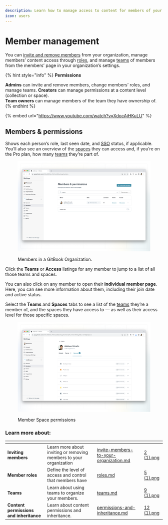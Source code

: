 ```yaml
---
description: Learn how to manage access to content for members of your organization.
icon: users
---
```


# Member management

You can [invite and remove members](invite-members-to-your-organization.md) from your organization, manage members’ content access through [roles](roles.md), and manage [teams](teams.md) of members from the members’ page in your organization’s settings.

{% hint style="info" %}
**Permissions**

**Admins** can invite and remove members, change members’ roles, and manage teams. **Creators** can manage permissions at a content level (collection or space).\
**Team owners** can manage members of the team they have ownership of.
{% endhint %}

{% embed url="https://www.youtube.com/watch?v=XdocAjHKuLU" %}

## Members & permissions

Shows each person’s role, last seen date, and [SSO](../sso-and-saml/sso-and-saml.md) status, if applicable. You’ll also see an overview of the [spaces](../../published-documentation/editor/content-structure/what-is-a-space.md) they can access and, if you’re on the Pro plan, how many [teams](teams.md) they’re part of.

<figure><img src="../../.gitbook/assets/members.png" alt=""><figcaption><p>Members in a GitBook Organization.</p></figcaption></figure>

Click the **Teams** or **Access** listings for any member to jump to a list of all those teams and spaces.

You can also click on any member to open their **individual member page**. Here, you can see more information about them, including their join date and active status.

Select the **Teams** and **Spaces** tabs to see a list of the [teams](teams.md) they’re a member of, and the spaces they have access to — as well as their access level for those specific spaces.

<figure><img src="../../.gitbook/assets/member-space-permissions.png" alt=""><figcaption><p>Member Space permissions</p></figcaption></figure>

### Learn more about:

<table data-card-size="large" data-view="cards"><thead><tr><th></th><th></th><th data-hidden data-card-target data-type="content-ref"></th><th data-hidden data-card-cover data-type="files"></th></tr></thead><tbody><tr><td><strong>Inviting members</strong></td><td>Learn more about inviting or removing members to your organization</td><td><a href="invite-members-to-your-organization.md">invite-members-to-your-organization.md</a></td><td><a href="../../.gitbook/assets/2 (1).png">2 (1).png</a></td></tr><tr><td><strong>Member roles</strong></td><td>Define the level of access and control that members have</td><td><a href="roles.md">roles.md</a></td><td><a href="../../.gitbook/assets/5 (1).png">5 (1).png</a></td></tr><tr><td><strong>Teams</strong></td><td>Learn about using teams to organize your members.</td><td><a href="teams.md">teams.md</a></td><td><a href="../../.gitbook/assets/9 (1).png">9 (1).png</a></td></tr><tr><td><strong>Content permissions and inheritance</strong></td><td>Learn about content permissions and inheritance.</td><td><a href="permissions-and-inheritance.md">permissions-and-inheritance.md</a></td><td><a href="../../.gitbook/assets/12 (1).png">12 (1).png</a></td></tr></tbody></table>
